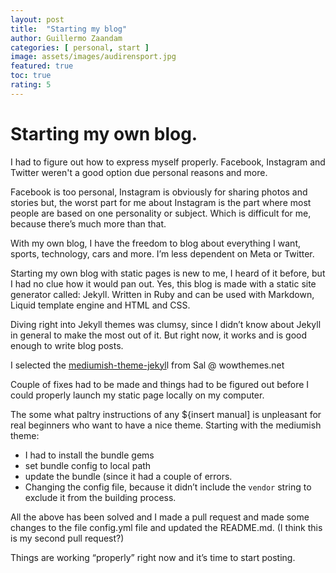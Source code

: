 ```yaml
---
layout: post
title:  "Starting my blog"
author: Guillermo Zaandam
categories: [ personal, start ]
image: assets/images/audirensport.jpg
featured: true
toc: true
rating: 5
---
```



# Starting my own blog.

I had to figure out how to express myself properly. Facebook, Instagram and Twitter weren't a good option due personal reasons and more.

Facebook is too personal, Instagram is obviously for sharing photos and stories but, the worst part for me about Instagram is the part where most people are based on one personality or subject. Which is difficult for me, because there’s much more than that.

With my own blog, I have the freedom to blog about everything I want, sports, technology, cars and more. I’m less dependent on Meta or Twitter.

Starting my own blog with static pages is new to me, I heard of it before, but I had no clue how it would pan out. Yes, this blog is made with a static site generator called: Jekyll.
Written in Ruby and can be used with Markdown, Liquid template engine and HTML and CSS.

Diving right into Jekyll themes was clumsy, since I didn’t know about Jekyll in general to make the most out of it. But right now, it works and is good enough to write blog posts.

I selected the [mediumish-theme-jekyl](https://github.com/wowthemesnet/mediumish-theme-jekyll)l from Sal @ wowthemes.net

Couple of fixes had to be made and things had to be figured out before I could properly launch my static page locally on my computer.

The some what paltry instructions of any ${insert manual] is unpleasant for real beginners who want to have a nice theme. Starting with the mediumish theme:

- I had to install the bundle gems
- set bundle config to local path
- update the bundle (since it had a couple of errors.
- Changing the config file, because it didn’t include the `vendor` string to exclude it from the building process.

All the above has been solved and I made a pull request and made some changes to the file config.yml file and updated the README.md. (I think this is my second pull request?)

Things are working “properly” right now and it’s time to start posting.